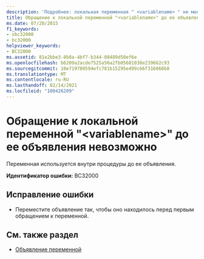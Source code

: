 ```yaml
---
description: 'Подробнее: локальная переменная " <variablename> " не может быть объявлена до ее объявления'
title: Обращение к локальной переменной "<variablename>" до ее объявления невозможно
ms.date: 07/20/2015
f1_keywords:
- vbc32000
- bc32000
helpviewer_keywords:
- BC32000
ms.assetid: 81e2bbe3-8b8a-4bf7-b344-08489d50ef6e
ms.openlocfilehash: b6209a2acde7525a56a2fb05681038e239662c93
ms.sourcegitcommit: 10e719780594efc781b15295e499c66f316068b8
ms.translationtype: MT
ms.contentlocale: ru-RU
ms.lasthandoff: 02/14/2021
ms.locfileid: "100426209"
---
```

# <a name="local-variable-variablename-cannot-be-referred-to-before-it-is-declared"></a>Обращение к локальной переменной "\<variablename>" до ее объявления невозможно

Переменная используется внутри процедуры до ее объявления.  
  
 **Идентификатор ошибки:** BC32000  
  
## <a name="to-correct-this-error"></a>Исправление ошибки  
  
- Переместите объявление так, чтобы оно находилось перед первым обращением к переменной.  
  
## <a name="see-also"></a>См. также раздел

- [Объявление переменной](../programming-guide/language-features/variables/variable-declaration.md)
